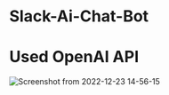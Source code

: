 # Slack-Ai-Chat-Bot
# Used OpenAI API

![Screenshot from 2022-12-23 14-56-15](https://user-images.githubusercontent.com/107798155/209312432-aa1717e5-d19e-4f10-9f61-98a3d02b034c.png)
